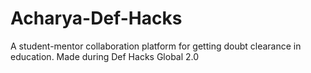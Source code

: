 # Acharya-Def-Hacks
A student-mentor collaboration platform for getting doubt clearance in education. Made during Def Hacks Global 2.0
